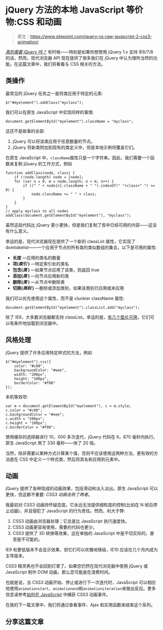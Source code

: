 # jQuery 方法的本地 JavaScript 等价物:CSS 和动画

> 原文：<https://www.sitepoint.com/jquery-vs-raw-javascript-2-css3-animation/>

[*真的需要 jQuery 吗？*](/do-you-really-need-jquery/) 有时候——特别是如果你想使用 jQuery 1.x 支持 IE6/7/8 的话，然而，现代浏览器 API 现在提供了很多我们在 jQuery 中认为理所当然的功能。在这篇文章中，我们将看看与 CSS 相关的方法。

## 类操作

最常见的 jQuery 任务之一是将类应用于特定的元素:

```
$("#myelement").addClass("myclass");
```

我们可以在原生 JavaScript 中实现同样的事情:

```
document.getElementById("myelement").className = "myclass";
```

这还不是故事的全部:

1.  jQuery 可以将该类应用于任意数量的节点。
2.  jQuery 将新类附加到现有的类定义中，但是本地示例将覆盖它们。

在原生 JavaScript 中，`className`属性只是一个字符串。因此，我们需要一个函数来复制 jQuery 的工作方式，例如

```
function addClass(node, class) {
	if (!node.length) node = [node];
	for (var n = 0, m = node.length; n < m; n++) {
		if ((" " + node[n].className + " ").indexOf(" "+class+" ") >= 0) {
			node.className += " " + class;
		}
	}
}
// apply myclass to all nodes
addClass(document.getElementById("myelement"), "myclass"); 
```

虽然这段代码比 jQuery 更小更快，但是我们复制了库中已经可用的内容——这没有什么意义。

幸运的是，现代浏览器现在提供了一个新的 classList 属性，它实现了 domtokelist——一个应用于节点的所有类的类似数组的集合。以下是可用的属性:

*   **长度** —应用的类名的数量
*   **项(*索引* )** —特定索引处的类名
*   **包含(*类* )** —如果节点应用了该类，则返回 true
*   **添加(*类* )** —向节点应用新的类
*   **删除(*类* )** —从节点中删除类
*   **切换(*类别* )** —删除或添加类别，如果该类别已应用或未应用

我们可以优先使用这个属性，而不是 clunkier className 属性:

```
document.getElementById("myelement").classList.add("myclass");
```

除了 IE9，大多数浏览器都支持 classList。幸运的是，[有几个垫片可用](https://github.com/Modernizr/Modernizr/wiki/HTML5-Cross-Browser-Polyfills#classlist)，它们可以有条件地加载到浏览器中。

## 风格处理

jQuery 提供了许多应用特定样式的方法，例如

```
$("#myelement").css({
	color: "#c00",
	backgroundColor: "#eee",
	width: "200px",
	height: "100px",
	borderColor: "#f00"
});
```

本机等效项:

```
var m = document.getElementById("myelement"), c = m.style;
c.color = "#c00";
c.backgroundColor = "#eee";
c.width = "200px";
c.height = "100px";
c.borderColor = "#f00";
```

使用缓存的选择器进行 10，000 多次迭代，jQuery 代码在 6，670 毫秒内执行。原生 JavaScript 用了 330 毫秒——快了 20 倍。

当然，除非需要以某种方式计算某个值，否则不应该使用这两种方法。更有效的方法是在 CSS 中定义一个样式类，然后将其名称应用到元素中。

## 动画

jQuery 提供了各种现成的动画效果，包括滑动和淡入淡出。原生 JavaScript 可以更快，但这都不重要: *CSS3 动画击败了两者*。

我最初对 CSS3 动画持怀疑态度。它永远无法提供细粒度的控制(比如在 N 帧后停止动画)，并且侵犯了 JavaScript 的行为责任。然而，利大于弊:

1.  CSS3 动画由浏览器处理；它总是比 JavaScript 执行速度快。
2.  CSS3 动画更容易使用，需要的代码也更少。
3.  CSS3 提供了 3D 转换等效果，这在单独的 JavaScript 中是不切实际的，甚至是不可能的。

IE9 和更低版本不会显示效果，但它们可以优雅地降级，IE10 应该在几个月内成为主导版本。

CSS3 精灵再也不会回到灯里了。如果您仍然在现代浏览器中使用 jQuery 或 JavaScript 制作 DOM 动画，那么您可能是在浪费时间。

也就是说，当 CSS3 动画开始、停止或进行下一次迭代时，JavaScript 可以相应地使用`animationstart`、`animationend`和`animationiteration`来做出反应。更多信息请参考[如何在 JavaScript](/css3-animation-javascript-event-handlers/) 中捕获 CSS3 动画事件。

在我的下一篇文章中，我们将通过查看事件、Ajax 和实用函数来结束这个系列。

## 分享这篇文章